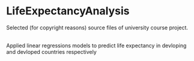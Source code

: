 # LifeExpectancyAnalysis

Selected (for copyright reasons) source files of university course project. <br />
<br />

Applied linear regressions models to predict life expectancy in devloping and devloped countries respectively
